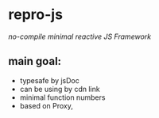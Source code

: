 # repro-js 
_no-compile minimal reactive JS Framework_

## main goal:
- typesafe by jsDoc
- can be using by cdn link
- minimal function numbers
- based on Proxy, <template>, taged template string
- can be coded a Alien Solitare game much lighter than React
- watch is don't belong to view / render
- raise my understandig, how can create this stuff better.
- try the Web Animation API nature way.
- will joining to Pure Web Fundation ??
- I can use of dev-tools full power under development time
- sprite sheet setup are easy, can final touch by dev-tools

## zingnal 

The name is: Z I G N A L :: a gamechanger function;

```js
/** @type {<T>(watcher?: function) => (state?: T | object) => T} */
export const zignal = (watcher = () => { }) => (state = {}) => {
  let root;
  /** @type {<T>(state?: T | object) => T} */
  const innerSignal = (state) => { 
    const proxy = new Proxy(
      Array.isArray(state) ? [] : {}, 
      {
        get: (target, prop) => target[prop],
        set: (target, prop, value) => {
          target[prop] = (value !== null && typeof value === 'object') 
            ? innerSignal(value)
            : value
            ;
          watcher(root, target, prop, value);
          return true;
      }
    });
    Object.entries(state).map(([key, val]) => proxy[key] = val);
    return proxy;
  }
  const end = innerSignal(state); 
  root = end;
  watcher(end);
  return root;
};
```

## Alien Solitare gameplay demo with Zignal

```js
ss = zignal(monitor)(structuredClone(setup))

Object.keys(ss.table).map(key => ss.table[key] = null)

ss.deck = cardCollection.slice(0,11).map(({name,power,type,side}) => [name,power,type,side].join('|') )

ss.table.HERO = ss.deck.shift()

bum = setInterval(() => ss.deck.sort(() => Math.random() > .5 ? -1 : 1),100)

clearInterval(bum)

fillUp = () => ["L1", "L2", "L3", "L4"]
  .filter(slot => !ss.table[slot])
  .map(slot => ss.table[slot] = ss.deck.shift())

fillUp()

enemy = ss.table.L2
ss.fly = enemy;
ss.fly = ss.fly.split('|')
ss.table.L2 = null;
ss.table.HERO = ss.table.HERO.split('|')
ss.table.HERO[1] = + ss.table.HERO[1]
ss.table.HERO[1] -= +ss.fly[1]
ss.table.HERO = ss.table.HERO.join('|')
ss.lost.push(enemy)
ss.lost.push(ss.table.HERO)
ss.table.HERO = null
ss.phases = "THE END"
```

> animated version of zignal 

```js
delay = (ms) => new Promise((release) => setTimeout(release, ms));
saga = async (ms = 200) => {
  let ss = zignal(monitor)(structuredClone(setup))
  await delay(ms)
  Object.keys(ss.table).map(key => ss.table[key] = null)
  await delay(ms)
  ss.deck = cardCollection.slice(0,11).map(({name,power,type,side}) => [name,power,type,side].join('|') )
  await delay(ms)
  ss.table.HERO = ss.deck.shift()
  await delay(ms)
  bum = setInterval(() => ss.deck.sort(() => Math.random() > .5 ? -1 : 1),ms)
  await delay(ms * 5)
  clearInterval(bum)
  await delay(ms)
  fillUp = () => ["L1", "L2", "L3", "L4"]
    .filter(slot => !ss.table[slot])
    .map(slot => ss.table[slot] = ss.deck.shift())
  await delay(ms)
  fillUp()
  await delay(ms)
  enemy = ss.table.L2
  await delay(ms)
  ss.fly = enemy;
  await delay(ms)
  ss.fly = ss.fly.split('|')
  await delay(ms)
  ss.table.L2 = null;
  await delay(ms)
  ss.table.HERO = ss.table.HERO.split('|')
  await delay(ms)
  ss.table.HERO[1] = + ss.table.HERO[1]
  await delay(ms)
  ss.table.HERO[1] -= +ss.fly[1]
  await delay(ms)
  ss.table.HERO = ss.table.HERO.join('|')
  await delay(ms)
  ss.lost.push(enemy)
  await delay(ms)
  ss.lost.push(ss.table.HERO)
  await delay(ms)
  ss.table.HERO = null
  await delay(ms)
  ss.phases = "THE END"
}
```

_grug no able see complexity demon, but grug sense presence in code base_
(https://grugbrain.dev/)
